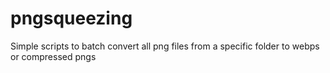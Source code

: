 # pngsqueezing
Simple scripts to batch convert all png files from a specific folder to webps or compressed pngs

